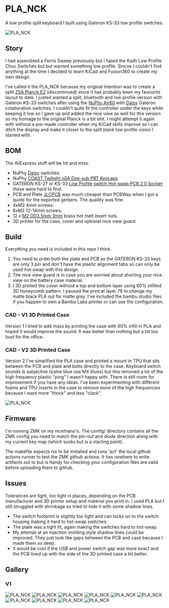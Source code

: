 # PLA_NCK

A low profile split keyboard I built using Gateron KS-33 low profile switches.

![PLA_NCK](./images/PXL_20230813_212713442.jpg)

## Story

I had assembled a Ferris Sweep previously but I hated the Kailh Low Profile Choc Switches but but wanted something low profile.
Sincve I couldn't find anything at the time I decided to learn KiCad and Fusion360 to create my own design.

I've called it the PLA_NCK because my original intention was to create a split [ZSA Planck EZ](https://blog.zsa.io/2307-goodbye-planck-ez/) (discontinued) since it has probably been my favourite layout to date. I justed wanted a split, bluetooth and low profile version with Gateron KS-33 switches after using the [NuPhy Air60](https://nuphy.com/collections/keyboards/products/air60) with [Daisy](https://nuphy.com/collections/switches/products/nuphy-daisy-l48-switches) Gateron colaboration switches.
I couldn't quite fit the controller under the keys while keeping it low so I gave up and added the nice view as well for this version so my homage to the original Planck is a bit shit. 
I might attempt it again with without a pre-made controller when my KiCad skills improve so I can ditch the display and make it closer to the split plank low profile vision I started with.

## BOM

The AliExpress stuff will be hit and miss.

* NuPhy [Daisy](https://nuphy.com/collections/switches/products/nuphy-daisy-l48-switches) switches.
* NuPhy [COAST Twilight nSA Dye-sub PBT Keycaps](https://nuphy.com/collections/keycaps/products/twilight-nsa-dye-sub-pbt-keycaps)
* GATERON KS-27 or KS-33 [Low Profile switch Hot-swap PCB 2.0 Socket](https://www.aliexpress.com/item/1005004128409069.html) these were hard to find.
* PCB and Plate [JLCPCB](https://jlcpcb.com) was much cheaper than PCBWay when I got a quote for the exported gerbers. The quaility was fine.
* 4xM2 4mm screws.
* 8xM2 12-14mm screws.
* 12 x [M2 OD3.5mm 3mm](https://www.aliexpress.com/item/1005003582355741.html) brass hot melt insert nuts.
* 3D printer for the case, cover and optional nice view guard.

## Build

Everything you need is included in this repo I think.

1. You need to order both the plate and PCB as the GATERON KS-33 keys are only 3 pin and don't have the plastic alignment tabs so can only be used hot-swap with this design.
2. The nice view guard is in case you are worried about shorting your nice view on the battery case material.
3. I 3D printed the cover without a top and bottom layer using 60% infilled 3D honeycomb pattern. I paused the print at layer 78 to change my matte black PLA out for matte grey. I've included the bambu studio files if you happen to own a Bambu Labs printer or can use the configuration.

### CAD - V1 3D Printed Case 

Version 1 I tried to add mass by printing the case with 60% infill in PLA and hoped it would improve the sound. It was better than nothing but a bit too loud for the office.

### CAD - V2 3D Printed Case

Version 2 I've simplified the PLA case and printed a mount in TPU that sits between the PCB and plate and bolts directly to the case. Keyboard switch sounds is subjective (some blue use MX blues) but this removed a lot of the high frequency plastic "ping" I wasn't happy with. There is still room for improvement if you have any ideas. I've been experimenting with different foams and TPU inserts in the case to remove more of the high frequencies because I want more "thock" and less "clack".

![PLA_NCK](./cad/v2/render.png)

## Firmware

I'm running ZMK on my nice!nano's. The config/ directory contains all the ZMK config you need to match the pin-out and diode direction along with my current key map (which sucks but is a starting point).

The makefile expects nix to be installed and runs 'act' the local github actions runner to test the ZMK github actions. It has nowhere to write artifacts out to but is handy for checking your configuration files are valid before uploading them to github.

## Issues

Tolerances are tight, too tight in places, depending on the PCB manufacturer and 3D printer setup and material you print in. I used PLA but I still struggled with shrinkage so tried to hide it with some shadow lines.

* The switch footprint is slightly too tight and can locks on to the switch housing making it hard to hot-swap switches.
* The plate was a tight fit, again making the switches hard to hot-swap.
* My attempt at an injection molding style shadow lines could be improved. They just look like gaps between the PCB and case because I made them so deep.
* It would be cool if the USB and power switch gap was more exact and the PCB lined up with the side of the 3D printed case a bit better.

## Gallery

### V1

![PLA_NCK](./images/PXL_20230813_212743325.jpg)
![PLA_NCK](./images/PXL_20230813_202807724.jpg)
![PLA_NCK](./images/PXL_20230813_200646177.jpg)
![PLA_NCK](./images/PXL_20230812_005202932.jpg)
![PLA_NCK](./images/PXL_20230812_002149119.jpg)
![PLA_NCK](./images/PXL_20230809_162130410.jpg)
![PLA_NCK](./images/PXL_20230809_152234139.jpg)
![PLA_NCK](./images/PXL_20230809_151410070.jpg)
![PLA_NCK](./images/PXL_20230809_130607810.jpg)
![PLA_NCK](./images/PXL_20230710_001137326.jpg)
